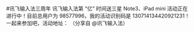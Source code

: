 #讯飞输入法三周年  讯飞输入法第 “亿” 时间送三星 Note3、iPad mini 活动正在进行中！目前总用户为 98577996，我的活动识别码是 130714134420921231！一起来参加吧，活动地址： （分享自 @讯飞输入法）​​​​